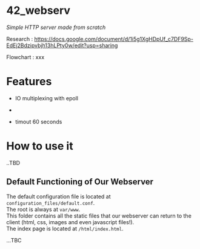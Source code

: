# 42_webserv
<i>Simple HTTP server made from scratch</i>

Research :
https://docs.google.com/document/d/1i5g1XgHDpUf_c7DF9Sp-EdEj2Bdzipvbjh13hLPty0w/edit?usp=sharing

Flowchart :
xxx


# Features
- IO multiplexing with epoll
- 



- timout 60 seconds

# How to use it

..TBD

## Default Functioning of Our Webserver

The default configuration file is located at `configuration_files/default.conf`.</br>
The root is always at `var/www`.</br>
This folder contains all the static files that our webserver can return to the client (html, css, images and even javascript files!).</br>
The index page is located at `/html/index.html`.</br>

...TBC